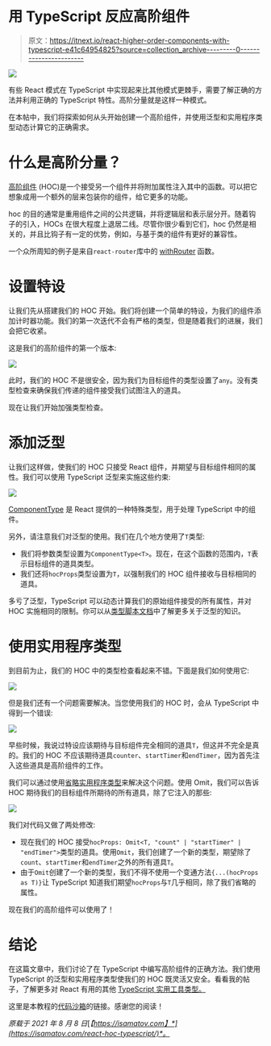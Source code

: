# 用 TypeScript 反应高阶组件

> 原文：<https://itnext.io/react-higher-order-components-with-typescript-e41c64954825?source=collection_archive---------0----------------------->

![](img/b3568806aaad4199bacdca1f235c2212.png)

有些 React 模式在 TypeScript 中实现起来比其他模式更棘手，需要了解正确的方法并利用正确的 TypeScript 特性。高阶分量就是这样一种模式。

在本帖中，我们将探索如何从头开始创建一个高阶组件，并使用泛型和实用程序类型动态计算它的正确需求。

# 什么是高阶分量？

[高阶组件](https://reactjs.org/docs/higher-order-components.html) (HOC)是一个接受另一个组件并将附加属性注入其中的函数。可以把它想象成用一个额外的层来包装你的组件，给它更多的功能。

hoc 的目的通常是重用组件之间的公共逻辑，并将逻辑层和表示层分开。随着钩子的引入，HOCs 在很大程度上退居二线。尽管你很少看到它们，hoc 仍然是相关的，并且比钩子有一定的优势，例如，与基于类的组件有更好的兼容性。

一个众所周知的例子是来自`react-router`库中的 [withRouter](https://reactrouter.com/web/api/withRouter) 函数。

# 设置特设

让我们先从搭建我们的 HOC 开始。我们将创建一个简单的特设，为我们的组件添加计时器功能。我们的第一次迭代不会有严格的类型，但是随着我们的进展，我们会把它收紧。

这是我们的高阶组件的第一个版本:

![](img/ecc3121ff656ef721e0269dac4a8e6ea.png)

此时，我们的 HOC 不是很安全，因为我们为目标组件的类型设置了`any`。没有类型检查来确保我们传递的组件接受我们试图注入的道具。

现在让我们开始加强类型检查。

# 添加泛型

让我们这样做，使我们的 HOC 只接受 React 组件，并期望与目标组件相同的属性。我们可以使用 TypeScript 泛型来实施这些约束:

![](img/0678438b65cc81212b100d013224a80c.png)

[ComponentType](https://flow.org/en/docs/react/types/#toc-react-componenttype) 是 React 提供的一种特殊类型，用于处理 TypeScript 中的组件。

另外，请注意我们对泛型的使用。我们在几个地方使用了`T`类型:

*   我们将参数类型设置为`ComponentType<T>`。现在，在这个函数的范围内，`T`表示目标组件的道具类型。
*   我们还将`hocProps`类型设置为`T`，以强制我们的 HOC 组件接收与目标相同的道具。

多亏了泛型，TypeScript 可以动态计算我们的原始组件接受的所有属性，并对 HOC 实施相同的限制。你可以从[类型脚本文档](https://www.typescriptlang.org/docs/handbook/2/generics.html)中了解更多关于泛型的知识。

# 使用实用程序类型

到目前为止，我们的 HOC 中的类型检查看起来不错。下面是我们如何使用它:

![](img/9a4ecf4ea64f1baa294aacbc4c642ce1.png)

但是我们还有一个问题需要解决。当您使用我们的 HOC 时，会从 TypeScript 中得到一个错误:

![](img/4ad43612e4cb7b93977576c7090bd4e5.png)

早些时候，我说过特设应该期待与目标组件完全相同的道具`T`，但这并不完全是真的。我们的 HOC 不应该期待道具`counter`、`startTimer`和`endTimer`，因为首先注入这些道具是高阶组件的工作。

我们可以通过使用[省略实用程序类型](https://www.typescriptlang.org/docs/handbook/utility-types.html#omittype-keys)来解决这个问题。使用 Omit，我们可以告诉 HOC 期待我们的目标组件所期待的所有道具，除了它注入的那些:

![](img/170bd2ae2d0498a5185bb7a7eda2a25b.png)

我们对代码又做了两处修改:

*   现在我们的 HOC 接受`hocProps: Omit<T, "count" | "startTimer" | "endTimer">`类型的道具。使用`Omit`，我们创建了一个新的类型，期望除了`count`、`startTimer`和`endTimer`之外的所有道具`T`。
*   由于`Omit`创建了一个新的类型，我们不得不使用一个变通方法`{...(hocProps as T)}`让 TypeScript 知道我们期望`hocProps`与`T`几乎相同，除了我们省略的属性。

现在我们的高阶组件可以使用了！

# 结论

在这篇文章中，我们讨论了在 TypeScript 中编写高阶组件的正确方法。我们使用 TypeScript 的泛型和实用程序类型使我们的 HOC 既灵活又安全。看看我的帖子，了解更多对 React 有用的其他 [TypeScript 实用工具类型。](https://isamatov.com/typescript-utility-types-for-react/)

这里是本教程的[代码沙箱](https://codesandbox.io/s/hoc-with-typescript-vjrmh)的链接。感谢您的阅读！

*原载于 2021 年 8 月 8 日*[*【https://isamatov.com】*](https://isamatov.com/react-hoc-typescript/)*。*